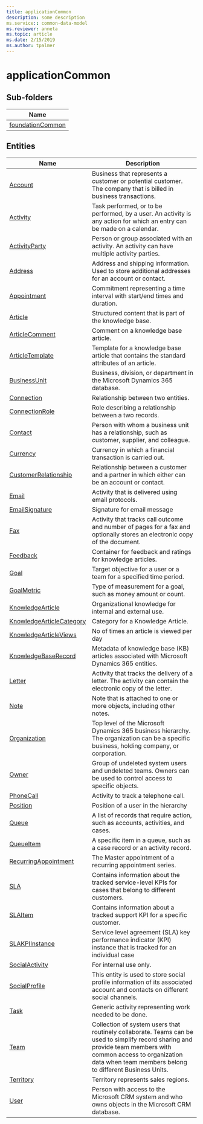 ```yaml
---
title: applicationCommon
description: some description
ms.service:: common-data-model
ms.reviewer: anneta
ms.topic: article
ms.date: 2/15/2019
ms.author: tpalmer
---
```


# applicationCommon


## Sub-folders

|Name|
|---|
|[foundationCommon](foundationCommon/overview.md)|




## Entities

|Name|Description|
|---|---|
|[Account](Account.md)|Business that represents a customer or potential customer. The company that is billed in business transactions.  |
|[Activity](Activity.md)|Task performed, or to be performed, by a user. An activity is any action for which an entry can be made on a calendar.  |
|[ActivityParty](ActivityParty.md)|Person or group associated with an activity. An activity can have multiple activity parties.  |
|[Address](Address.md)|Address and shipping information. Used to store additional addresses for an account or contact.  |
|[Appointment](Appointment.md)|Commitment representing a time interval with start/end times and duration.  |
|[Article](Article.md)|Structured content that is part of the knowledge base.  |
|[ArticleComment](ArticleComment.md)|Comment on a knowledge base article.  |
|[ArticleTemplate](ArticleTemplate.md)|Template for a knowledge base article that contains the standard attributes of an article.  |
|[BusinessUnit](BusinessUnit.md)|Business, division, or department in the Microsoft Dynamics 365 database.  |
|[Connection](Connection.md)|Relationship between two entities.  |
|[ConnectionRole](ConnectionRole.md)|Role describing a relationship between a two records.  |
|[Contact](Contact.md)|Person with whom a business unit has a relationship, such as customer, supplier, and colleague.  |
|[Currency](Currency.md)|Currency in which a financial transaction is carried out.  |
|[CustomerRelationship](CustomerRelationship.md)|Relationship between a customer and a partner in which either can be an account or contact.  |
|[Email](Email.md)|Activity that is delivered using email protocols.  |
|[EmailSignature](EmailSignature.md)|Signature for email message  |
|[Fax](Fax.md)|Activity that tracks call outcome and number of pages for a fax and optionally stores an electronic copy of the document.  |
|[Feedback](Feedback.md)|Container for feedback and ratings for knowledge articles.  |
|[Goal](Goal.md)|Target objective for a user or a team for a specified time period.  |
|[GoalMetric](GoalMetric.md)|Type of measurement for a goal, such as money amount or count.  |
|[KnowledgeArticle](KnowledgeArticle.md)|Organizational knowledge for internal and external use.  |
|[KnowledgeArticleCategory](KnowledgeArticleCategory.md)|Category for a Knowledge Article.  |
|[KnowledgeArticleViews](KnowledgeArticleViews.md)|No of times an article is viewed per day  |
|[KnowledgeBaseRecord](KnowledgeBaseRecord.md)|Metadata of knowledge base (KB) articles associated with Microsoft Dynamics 365 entities.  |
|[Letter](Letter.md)|Activity that tracks the delivery of a letter. The activity can contain the electronic copy of the letter.  |
|[Note](Note.md)|Note that is attached to one or more objects, including other notes.  |
|[Organization](Organization.md)|Top level of the Microsoft Dynamics 365 business hierarchy. The organization can be a specific business, holding company, or corporation.  |
|[Owner](Owner.md)|Group of undeleted system users and undeleted teams. Owners can be used to control access to specific objects.  |
|[PhoneCall](PhoneCall.md)|Activity to track a telephone call.  |
|[Position](Position.md)|Position of a user in the hierarchy  |
|[Queue](Queue.md)|A list of records that require action, such as accounts, activities, and cases.  |
|[QueueItem](QueueItem.md)|A specific item in a queue, such as a case record or an activity record.  |
|[RecurringAppointment](RecurringAppointment.md)|The Master appointment of a recurring appointment series.  |
|[SLA](SLA.md)|Contains information about the tracked service-level KPIs for cases that belong to different customers.  |
|[SLAItem](SLAItem.md)|Contains information about a tracked support KPI for a specific customer.  |
|[SLAKPIInstance](SLAKPIInstance.md)|Service level agreement (SLA) key performance indicator (KPI) instance that is tracked for an individual case  |
|[SocialActivity](SocialActivity.md)|For internal use only.  |
|[SocialProfile](SocialProfile.md)|This entity is used to store social profile information of its associated account and contacts on different social channels.  |
|[Task](Task.md)|Generic activity representing work needed to be done.  |
|[Team](Team.md)|Collection of system users that routinely collaborate. Teams can be used to simplify record sharing and provide team members with common access to organization data when team members belong to different Business Units.  |
|[Territory](Territory.md)|Territory represents sales regions.  |
|[User](User.md)|Person with access to the Microsoft CRM system and who owns objects in the Microsoft CRM database.  |
